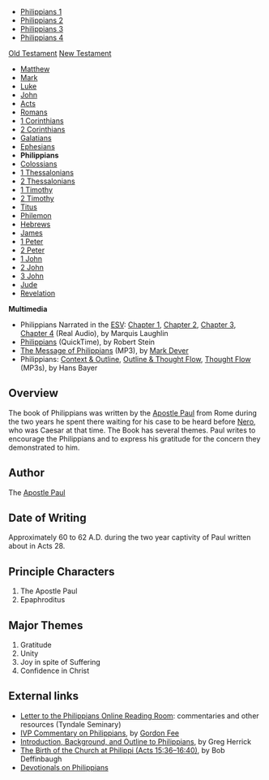 -   [Philippians 1](Philippians_1 "Philippians 1")
-   [Philippians 2](Philippians_2 "Philippians 2")
-   [Philippians 3](Philippians_3 "Philippians 3")
-   [Philippians 4](Philippians_4 "Philippians 4")

[Old Testament](Old_Testament "Old Testament")
[New Testament](New_Testament "New Testament")
-   [Matthew](Gospel_of_Matthew "Gospel of Matthew")
-   [Mark](Gospel_of_Mark "Gospel of Mark")
-   [Luke](Gospel_of_Luke "Gospel of Luke")
-   [John](Gospel_of_John "Gospel of John")
-   [Acts](Acts_of_the_Apostles "Acts of the Apostles")
-   [Romans](Epistle_to_the_Romans "Epistle to the Romans")
-   [1 Corinthians](First_Epistle_to_the_Corinthians "First Epistle to the Corinthians")
-   [2 Corinthians](Second_Epistle_to_the_Corinthians "Second Epistle to the Corinthians")
-   [Galatians](Epistle_to_the_Galatians "Epistle to the Galatians")
-   [Ephesians](Epistle_to_the_Ephesians "Epistle to the Ephesians")
-   **Philippians**
-   [Colossians](Epistle_to_the_Colossians "Epistle to the Colossians")
-   [1 Thessalonians](First_Epistle_to_the_Thessalonians "First Epistle to the Thessalonians")
-   [2 Thessalonians](Second_Epistle_to_the_Thessalonians "Second Epistle to the Thessalonians")
-   [1 Timothy](First_Epistle_to_Timothy "First Epistle to Timothy")
-   [2 Timothy](Second_Epistle_to_Timothy "Second Epistle to Timothy")
-   [Titus](Epistle_to_Titus "Epistle to Titus")
-   [Philemon](Epistle_to_Philemon "Epistle to Philemon")
-   [Hebrews](Epistle_to_the_Hebrews "Epistle to the Hebrews")
-   [James](Epistle_of_James "Epistle of James")
-   [1 Peter](First_Epistle_of_Peter "First Epistle of Peter")
-   [2 Peter](Second_Epistle_of_Peter "Second Epistle of Peter")
-   [1 John](First_Epistle_of_John "First Epistle of John")
-   [2 John](Second_Epistle_of_John "Second Epistle of John")
-   [3 John](Third_Epistle_of_John "Third Epistle of John")
-   [Jude](Epistle_of_Jude "Epistle of Jude")
-   [Revelation](Book_of_Revelation "Book of Revelation")

**Multimedia**

-   Philippians Narrated in the [ESV](ESV "ESV"):
    [Chapter 1](http://www.gnpcb.org/esv/share/audio/smil.php?passage=Philippians+1),
    [Chapter 2](http://www.gnpcb.org/esv/share/audio/smil.php?passage=Philippians+2),
    [Chapter 3](http://www.gnpcb.org/esv/share/audio/smil.php?passage=Philippians+3),
    [Chapter 4](http://www.gnpcb.org/esv/share/audio/smil.php?passage=Philippians+4)
    (Real Audio), by Marquis Laughlin
-   [Philippians](http://biblicaltraining.org/audio/NT502/nt2_stein_33.mov)
    (QuickTime), by Robert Stein
-   [The Message of Philippians](http://dl.salemweb.net/?mg=87C83B5F-9DB9-4455-A6CC-364A75D2ED9EHumility:)
    (MP3), by [Mark Dever](Mark_Dever "Mark Dever")
-   Philippians:
    [Context & Outline](http://covenantseminary.inmotionhosting.com/NT230_Lecture_27.mp3),
    [Outline & Thought Flow](http://covenantseminary.inmotionhosting.com/NT230_Lecture_28.mp3),
    [Thought Flow](http://covenantseminary.inmotionhosting.com/NT230_Lecture_29.mp3)
    (MP3s), by Hans Bayer

## Overview

The book of Philippians was written by the
[Apostle Paul](Paul "Paul") from Rome during the two years he spent
there waiting for his case to be heard before [Nero](Nero "Nero"),
who was Caesar at that time. The Book has several themes. Paul
writes to encourage the Philippians and to express his gratitude
for the concern they demonstrated to him.

## Author

The [Apostle Paul](Paul "Paul")

## Date of Writing

Approximately 60 to 62 A.D. during the two year captivity of Paul
written about in Acts 28.

## Principle Characters

1.  The Apostle Paul
2.  Epaphroditus

## Major Themes

1.  Gratitude
2.  Unity
3.  Joy in spite of Suffering
4.  Confidence in Christ

## External links

-   [Letter to the Philippians Online Reading Room](http://www.tyndale.ca/seminary/mtsmodular/reading-rooms/newt/philippians):
    commentaries and other resources (Tyndale Seminary)
-   [IVP Commentary on Philippians](http://www.biblegateway.com/resources/commentaries/index.php?action=getBookSections&cid=8&source=),
    by [Gordon Fee](Gordon_Fee "Gordon Fee")
-   [Introduction, Background, and Outline to Philippians](http://bible.org/page.asp?page_id=1429),
    by Greg Herrick
-   [The Birth of the Church at Philippi (Acts 15:36–16:40)](http://bible.org/page.asp?page_id=1463),
    by Bob Deffinbaugh
-   [Devotionals on Philippians](http://www.agodwardlife.com/Philippians/philippians112.html)



